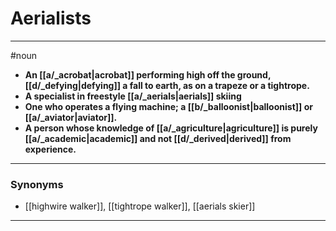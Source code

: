 # Aerialists
---
#noun
- **An [[a/_acrobat|acrobat]] performing high off the ground, [[d/_defying|defying]] a fall to earth, as on a trapeze or a tightrope.**
- **A specialist in freestyle [[a/_aerials|aerials]] skiing**
- **One who operates a flying machine; a [[b/_balloonist|balloonist]] or [[a/_aviator|aviator]].**
- **A person whose knowledge of [[a/_agriculture|agriculture]] is purely [[a/_academic|academic]] and not [[d/_derived|derived]] from experience.**
---
### Synonyms
- [[highwire walker]], [[tightrope walker]], [[aerials skier]]
---
